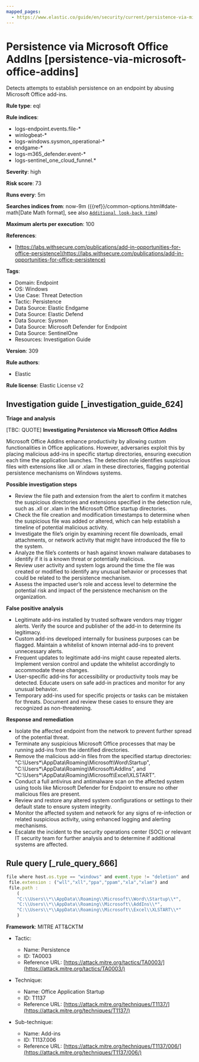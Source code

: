 ```yaml
---
mapped_pages:
  - https://www.elastic.co/guide/en/security/current/persistence-via-microsoft-office-addins.html
---
```


# Persistence via Microsoft Office AddIns [persistence-via-microsoft-office-addins]

Detects attempts to establish persistence on an endpoint by abusing Microsoft Office add-ins.

**Rule type**: eql

**Rule indices**:

* logs-endpoint.events.file-*
* winlogbeat-*
* logs-windows.sysmon_operational-*
* endgame-*
* logs-m365_defender.event-*
* logs-sentinel_one_cloud_funnel.*

**Severity**: high

**Risk score**: 73

**Runs every**: 5m

**Searches indices from**: now-9m ({{ref}}/common-options.html#date-math[Date Math format], see also [`Additional look-back time`](docs-content://solutions/security/detect-and-alert/create-detection-rule.md#rule-schedule))

**Maximum alerts per execution**: 100

**References**:

* [https://labs.withsecure.com/publications/add-in-opportunities-for-office-persistence](https://labs.withsecure.com/publications/add-in-opportunities-for-office-persistence)

**Tags**:

* Domain: Endpoint
* OS: Windows
* Use Case: Threat Detection
* Tactic: Persistence
* Data Source: Elastic Endgame
* Data Source: Elastic Defend
* Data Source: Sysmon
* Data Source: Microsoft Defender for Endpoint
* Data Source: SentinelOne
* Resources: Investigation Guide

**Version**: 309

**Rule authors**:

* Elastic

**Rule license**: Elastic License v2

## Investigation guide [_investigation_guide_624]

**Triage and analysis**

[TBC: QUOTE]
**Investigating Persistence via Microsoft Office AddIns**

Microsoft Office AddIns enhance productivity by allowing custom functionalities in Office applications. However, adversaries exploit this by placing malicious add-ins in specific startup directories, ensuring execution each time the application launches. The detection rule identifies suspicious files with extensions like .xll or .xlam in these directories, flagging potential persistence mechanisms on Windows systems.

**Possible investigation steps**

* Review the file path and extension from the alert to confirm it matches the suspicious directories and extensions specified in the detection rule, such as .xll or .xlam in the Microsoft Office startup directories.
* Check the file creation and modification timestamps to determine when the suspicious file was added or altered, which can help establish a timeline of potential malicious activity.
* Investigate the file’s origin by examining recent file downloads, email attachments, or network activity that might have introduced the file to the system.
* Analyze the file’s contents or hash against known malware databases to identify if it is a known threat or potentially malicious.
* Review user activity and system logs around the time the file was created or modified to identify any unusual behavior or processes that could be related to the persistence mechanism.
* Assess the impacted user’s role and access level to determine the potential risk and impact of the persistence mechanism on the organization.

**False positive analysis**

* Legitimate add-ins installed by trusted software vendors may trigger alerts. Verify the source and publisher of the add-in to determine its legitimacy.
* Custom add-ins developed internally for business purposes can be flagged. Maintain a whitelist of known internal add-ins to prevent unnecessary alerts.
* Frequent updates to legitimate add-ins might cause repeated alerts. Implement version control and update the whitelist accordingly to accommodate these changes.
* User-specific add-ins for accessibility or productivity tools may be detected. Educate users on safe add-in practices and monitor for any unusual behavior.
* Temporary add-ins used for specific projects or tasks can be mistaken for threats. Document and review these cases to ensure they are recognized as non-threatening.

**Response and remediation**

* Isolate the affected endpoint from the network to prevent further spread of the potential threat.
* Terminate any suspicious Microsoft Office processes that may be running add-ins from the identified directories.
* Remove the malicious add-in files from the specified startup directories: "C:\Users*\AppData\Roaming\Microsoft\Word\Startup\", "C:\Users\*\AppData\Roaming\Microsoft\AddIns\", and "C:\Users\*\AppData\Roaming\Microsoft\Excel\XLSTART\".
* Conduct a full antivirus and antimalware scan on the affected system using tools like Microsoft Defender for Endpoint to ensure no other malicious files are present.
* Review and restore any altered system configurations or settings to their default state to ensure system integrity.
* Monitor the affected system and network for any signs of re-infection or related suspicious activity, using enhanced logging and alerting mechanisms.
* Escalate the incident to the security operations center (SOC) or relevant IT security team for further analysis and to determine if additional systems are affected.


## Rule query [_rule_query_666]

```js
file where host.os.type == "windows" and event.type != "deletion" and
 file.extension : ("wll","xll","ppa","ppam","xla","xlam") and
 file.path :
    (
    "C:\\Users\\*\\AppData\\Roaming\\Microsoft\\Word\\Startup\\*",
    "C:\\Users\\*\\AppData\\Roaming\\Microsoft\\AddIns\\*",
    "C:\\Users\\*\\AppData\\Roaming\\Microsoft\\Excel\\XLSTART\\*"
    )
```

**Framework**: MITRE ATT&CKTM

* Tactic:

    * Name: Persistence
    * ID: TA0003
    * Reference URL: [https://attack.mitre.org/tactics/TA0003/](https://attack.mitre.org/tactics/TA0003/)

* Technique:

    * Name: Office Application Startup
    * ID: T1137
    * Reference URL: [https://attack.mitre.org/techniques/T1137/](https://attack.mitre.org/techniques/T1137/)

* Sub-technique:

    * Name: Add-ins
    * ID: T1137.006
    * Reference URL: [https://attack.mitre.org/techniques/T1137/006/](https://attack.mitre.org/techniques/T1137/006/)



